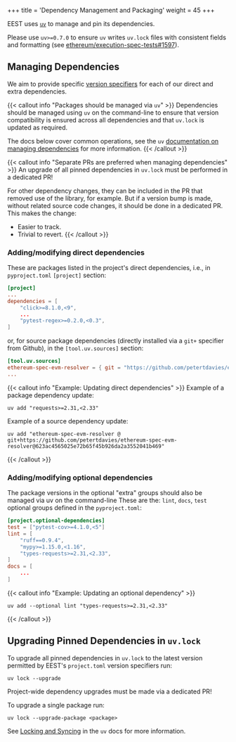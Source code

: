 +++
title = 'Dependency Management and Packaging'
weight = 45
+++

EEST uses [`uv`](https://docs.astral.sh/uv/) to manage and pin its dependencies.

Please use `uv>=0.7.0` to ensure `uv` writes `uv.lock` files with consistent fields and formatting (see [ethereum/execution-spec-tests#1597](https://github.com/ethereum/execution-spec-tests/pull/1597)).

## Managing Dependencies

We aim to provide specific [version specifiers](https://peps.python.org/pep-0440/#version-specifiers) for each of our direct and extra dependencies.

{{< callout info "Packages should be managed via `uv`" >}}
Dependencies should be managed using `uv` on the command-line to ensure that version compatibility is ensured across all dependencies and that `uv.lock` is updated as required.

The docs below cover common operations, see the `uv` [documentation on managing dependencies](https://docs.astral.sh/uv/concepts/projects/dependencies/#multiple-sources) for more information.
{{< /callout >}}

{{< callout info "Separate PRs are preferred when managing dependencies" >}}
An upgrade of all pinned dependencies in `uv.lock` must be performed in a dedicated PR!

For other dependency changes, they can be included in the PR that removed use of the library, for example. But if a version bump is made, without related source code changes, it should be done in a dedicated PR. This makes the change:

- Easier to track.
- Trivial to revert.
{{< /callout >}}

### Adding/modifying direct dependencies

These are packages listed in the project's direct dependencies, i.e., in `pyproject.toml` `[project]` section:

```toml
[project]
...
dependencies = [
    "click>=8.1.0,<9",
    ...
    "pytest-regex>=0.2.0,<0.3",
]
```

or, for source package dependencies (directly installed via a `git+` specifier from Github), in the `[tool.uv.sources]` section:

```toml
[tool.uv.sources]
ethereum-spec-evm-resolver = { git = "https://github.com/petertdavies/ethereum-spec-evm-resolver", rev = \
...
```

{{< callout info "Example: Updating direct dependencies" >}}
Example of a package dependency update:
```console
uv add "requests>=2.31,<2.33"
```

Example of a source dependency update:
```console
uv add "ethereum-spec-evm-resolver @ git+https://github.com/petertdavies/ethereum-spec-evm-resolver@623ac4565025e72b65f45b926da2a3552041b469"
```
{{< /callout >}}

### Adding/modifying optional dependencies

The package versions in the optional "extra" groups should also be managed via uv on the command-line These are the: `lint`, `docs`, `test` optional groups defined in the `pyproject.toml`:

```toml
[project.optional-dependencies]
test = ["pytest-cov>=4.1.0,<5"]
lint = [
    "ruff==0.9.4",
    "mypy>=1.15.0,<1.16",
    "types-requests>=2.31,<2.33",
]
docs = [
    ...
]
```

{{< callout info "Example: Updating an optional dependency" >}}
```
uv add --optional lint "types-requests>=2.31,<2.33"
```
{{< /callout >}}

## Upgrading Pinned Dependencies in `uv.lock`

To upgrade all pinned dependencies in `uv.lock` to the latest version permitted by EEST's `project.toml` version specifiers run:

```console
uv lock --upgrade
```

Project-wide dependency upgrades must be made via a dedicated PR!

To upgrade a single package run:

```console
uv lock --upgrade-package <package>
```

See [Locking and Syncing](https://docs.astral.sh/uv/concepts/projects/sync/#upgrading-locked-package-versions) in the `uv` docs for more information.
